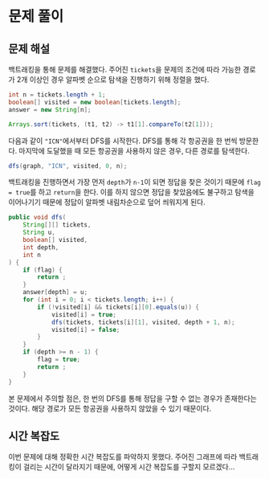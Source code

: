 # 문제 풀이

## 문제 해설

백트래킹을 통해 문제를 해결했다. 주어진 `tickets`을 문제의 조건에 따라 가능한 경로가 2개 이상인 경우 알파벳 순으로 탐색을 진행하기 위해 정렬을 했다.

```java
int n = tickets.length + 1;
boolean[] visited = new boolean[tickets.length];
answer = new String[n];

Arrays.sort(tickets, (t1, t2) -> t1[1].compareTo(t2[1]));
```

다음과 같이 `"ICN"`에서부터 DFS를 시작한다. DFS를 통해 각 항공권을 한 번씩 방문한다. 마지막에 도달했을 때 모든 항공권을 사용하지 않은 경우, 다른 경로를 탐색한다.

```java
dfs(graph, "ICN", visited, 0, n);
```

백트래킹을 진행하면서 가장 먼저 `depth`가 `n-1`이 되면 정답을 찾은 것이기 때문에 `flag = true`를 하고 `return`을 한다. 이를 하지 않으면 정답을 찾았음에도 불구하고 탐색을 이어나기기 때문에 정답이 알파벳 내림차순으로 덮어 씌워지게 된다.

```java
public void dfs(
    String[][] tickets,
    String u,
    boolean[] visited,
    int depth,
    int n
) {
    if (flag) {
        return ;
    }
    answer[depth] = u;
    for (int i = 0; i < tickets.length; i++) {
        if (!visited[i] && tickets[i][0].equals(u)) {
            visited[i] = true;
            dfs(tickets, tickets[i][1], visited, depth + 1, n);
            visited[i] = false;
        }
    }
    if (depth >= n - 1) {
        flag = true;
        return ;
    }
}
```

본 문제에서 주의할 점은, 한 번의 DFS를 통해 정답을 구할 수 없는 경우가 존재한다는 것이다. 해당 경로가 모든 항공권을 사용하지 않았을 수 있기 때문이다.

## 시간 복잡도

이번 문제에 대해 정확한 시간 복잡도를 파악하지 못했다. 주어진 그래프에 따라 백트래킹이 걸리는 시간이 달라지기 때문에, 어떻게 시간 복잡도를 구할지 모르겠다...